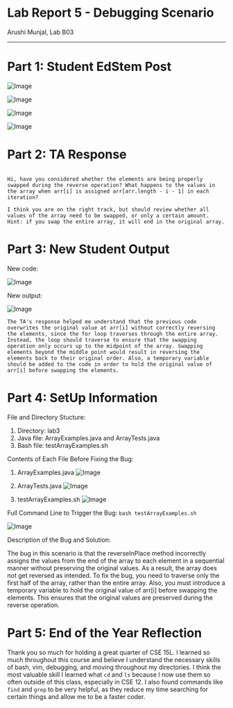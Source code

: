 # Lab Report 5 - Debugging Scenario
Arushi Munjal, Lab B03

---

# Part 1: Student EdStem Post

![Image](https://github.com/arushimunjal/cse15l-lab-reports/assets/127368251/bf850e59-dd88-43a0-a24f-4b92291a1b1c)

![Image](https://github.com/arushimunjal/cse15l-lab-reports/assets/127368251/0ced687c-45d1-47d6-96b5-88ef90bec8f9)

![Image](https://github.com/arushimunjal/cse15l-lab-reports/assets/127368251/013fe218-e105-4324-8832-3748d3409a50)

![Image](https://github.com/arushimunjal/cse15l-lab-reports/assets/127368251/1475c975-2e6f-4a3e-98d9-0190e5239226)


# Part 2: TA Response

```

Hi, have you considered whether the elements are being properly swapped during the reverse operation? What happens to the values in the array when arr[i] is assigned arr[arr.length - i - 1] in each iteration?

I think you are on the right track, but should review whether all values of the array need to be swapped, or only a certain amount. Hint: if you swap the entire array, it will end in the original array.

```

# Part 3: New Student Output

New code:

![Image](https://github.com/arushimunjal/cse15l-lab-reports/assets/127368251/e63f8c10-8bde-4df4-8723-3e7b5747cf46)

New output:

![Image](https://github.com/arushimunjal/cse15l-lab-reports/assets/127368251/e64f3964-2e44-4bd6-a474-3be0688b0bb4)

```
The TA's response helped me understand that the previous code overwrites the original value at arr[i] without correctly reversing the elements, since the for loop traverses through the entire array. Instead, the loop should traverse to ensure that the swapping operation only occurs up to the midpoint of the array. Swapping elements beyond the middle point would result in reversing the elements back to their original order. Also, a temporary variable should be added to the code in order to hold the original value of arr[i] before swapping the elements.

```

# Part 4: SetUp Information

File and Directory Stucture:

1. Directory: lab3
2. Java file: ArrayExamples.java and ArrayTests.java
3. Bash file: testArrayExamples.sh

Contents of Each File Before Fixing the Bug:

1. ArrayExamples.java ![Image](https://github.com/arushimunjal/cse15l-lab-reports/assets/127368251/d4c40a31-f206-4b14-9879-b6e7ffd38433)

2. ArrayTests.java ![Image](https://github.com/arushimunjal/cse15l-lab-reports/assets/127368251/6b02426e-910b-4622-aa94-65b3217c117a)

3. testArrayExamples.sh ![Image](https://github.com/arushimunjal/cse15l-lab-reports/assets/127368251/e9948f5a-5cc6-456f-98f1-7bff456e1f20)


Full Command Line to Trigger the Bug: `bash testArrayExamples.sh`

![Image](https://github.com/arushimunjal/cse15l-lab-reports/assets/127368251/76accf61-b41a-4622-b079-ca81b88e65e8)


Description of the Bug and Solution:

The bug in this scenario is that the reverseInPlace method incorrectly assigns the values from the end of the array to each element in a sequential manner without preserving the original values. As a result, the array does not get reversed as intended. To fix the bug, you need to traverse only the first half of the array, rather than the entire array. Also, you must introduce a temporary variable to hold the original value of arr[i] before swapping the elements. This ensures that the original values are preserved during the reverse operation.

# Part 5: End of the Year Reflection

Thank you so much for holding a great quarter of CSE 15L. I learned so much throughout this course and believe I understand the necessary skills of bash, vim, debugging, and moving throughout my directories. I think the most valuable skill I learned what `cd` and `ls` because I now use them so often outside of this class, especially in CSE 12. I also found commands like `find` and `grep` to be very helpful, as they reduce my time searching for certain things and allow me to be a faster coder.

